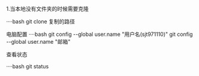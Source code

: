 1.当本地没有文件夹的时候需要克隆

····bash
  git clone 复制的路径

电脑配置
····bash
  git config --global user.name "用户名(sjt971110)"
  git config --global user.name "邮箱"

查看状态

····bash
  git status